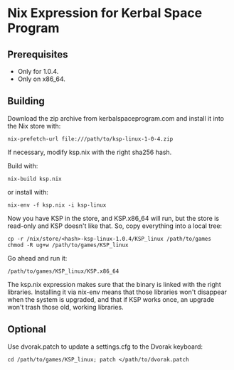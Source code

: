Nix Expression for Kerbal Space Program
=======================================

Prerequisites
-------------

* Only for 1.0.4.
* Only on x86_64.

Building
--------

Download the zip archive from kerbalspaceprogram.com and install it
into the Nix store with:

    nix-prefetch-url file:///path/to/ksp-linux-1-0-4.zip

If necessary, modify ksp.nix with the right sha256 hash.

Build with:

    nix-build ksp.nix

or install with:

    nix-env -f ksp.nix -i ksp-linux

Now you have KSP in the store, and KSP.x86_64 will run, but the store
is read-only and KSP doesn't like that.  So, copy everything
into a local tree:

    cp -r /nix/store/<hash>-ksp-linux-1.0.4/KSP_linux /path/to/games
    chmod -R ug+w /path/to/games/KSP_linux

Go ahead and run it:

    /path/to/games/KSP_linux/KSP.x86_64

The ksp.nix expression makes sure that the binary is linked with the
right libraries.  Installing it via nix-env means that those libraries
won't disappear when the system is upgraded, and that if KSP works
once, an upgrade won't trash those old, working libraries.

Optional
--------

Use dvorak.patch to update a settings.cfg to the Dvorak keyboard:

    cd /path/to/games/KSP_linux; patch </path/to/dvorak.patch
